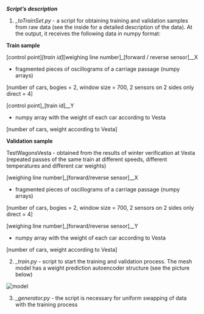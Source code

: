 ***Script’s description***

1. *_toTrainSet.py* - a script for obtaining training and validation samples from raw data (see the inside for a detailed description of the data). At the output, it receives the following data in numpy format:


**Train sample**

[control point]_[train id]_[weighing line number]_[forward / reverse sensor]__X
- fragmented pieces of oscillograms of a carriage passage (numpy arrays)
 
 [number of cars, bogies = 2, window size = 700, 2 sensors on 2 sides only direct = 4]

[control point]_[train id]__Y
- numpy array with the weight of each car according to Vesta
 
 [number of cars, weight according to Vesta]


**Validation sample**

TestWagonsVesta - obtained from the results of winter verification at Vesta (repeated passes of the same train at different speeds, different temperatures and different car weights)

[weighing line number]_[forward/reverse sensor]__X
- fragmented pieces of oscillograms of a carriage passage (numpy arrays)

[number of cars, bogies = 2, window size = 700, 2 sensors on 2 sides only direct = 4]


[weighing line number]_[forward/reverse sensor]__Y
- numpy array with the weight of each car according to Vesta

[number of cars, weight according to Vesta]


2. *_train.py* - script to start the training and validation process. The mesh model has a weight prediction autoencoder structure (see the picture below)

![model](https://user-images.githubusercontent.com/67489454/135476775-641e2bec-3647-4378-b83d-a5b96e0bc6dc.png)


3. *_generator.py* - the script is necessary for uniform swapping of data with the training process
